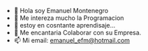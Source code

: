 - 👋 Hola soy Emanuel Montenegro
- 👀 Me intereza mucho la Programacion
- 🌱 estoy en cosntante aprendisaje...
- 💞️ Me encantaria Colaborar con su Empresa.
- 📫 Mi email: emanuel_efm@hotmail.com

